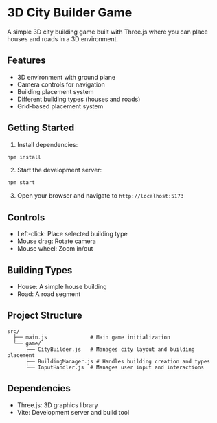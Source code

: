 # 3D City Builder Game

A simple 3D city building game built with Three.js where you can place houses and roads in a 3D environment.

## Features

- 3D environment with ground plane
- Camera controls for navigation
- Building placement system
- Different building types (houses and roads)
- Grid-based placement system

## Getting Started

1. Install dependencies:
```bash
npm install
```

2. Start the development server:
```bash
npm start
```

3. Open your browser and navigate to `http://localhost:5173`

## Controls

- Left-click: Place selected building type
- Mouse drag: Rotate camera
- Mouse wheel: Zoom in/out

## Building Types

- House: A simple house building
- Road: A road segment

## Project Structure

```
src/
  ├── main.js              # Main game initialization
  └── game/
      ├── CityBuilder.js   # Manages city layout and building placement
      ├── BuildingManager.js # Handles building creation and types
      └── InputHandler.js  # Manages user input and interactions
```

## Dependencies

- Three.js: 3D graphics library
- Vite: Development server and build tool 